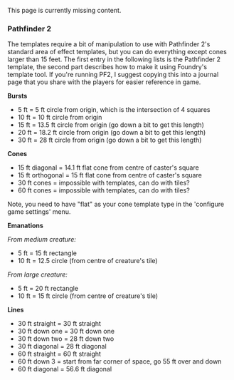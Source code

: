 This page is currently missing content.

### Pathfinder 2
The templates require a bit of manipulation to use with Pathfinder 2's standard area of effect templates, but you can do everything except cones larger than 15 feet.  The first entry in the following lists is the Pathfinder 2 template, the second part describes how to make it using Foundry's template tool. If you're running PF2, I suggest copying this into a journal page that you share with the players for easier reference in game.

**Bursts**
* 5 ft = 5 ft circle from origin, which is the intersection of 4 squares
* 10 ft = 10 ft circle from origin
* 15 ft = 13.5 ft circle from origin (go down a bit to get this length)
* 20 ft = 18.2 ft circle from origin (go down a bit to get this length)
* 30 ft = 28 ft circle from origin (go down a bit to get this length)

**Cones**
* 15 ft diagonal = 14.1 ft flat cone from centre of caster's square
* 15 ft orthogonal = 15 ft flat cone from centre of caster's square
* 30 ft cones = impossible with templates, can do with tiles?
* 60 ft cones = impossible with templates, can do with tiles?

Note, you need to have "flat" as your cone template type in the 'configure game settings' menu.

**Emanations**

_From medium creature:_
* 5 ft = 15 ft rectangle
* 10 ft = 12.5 circle (from centre of creature's tile)

_From large creature:_
* 5 ft = 20 ft rectangle
* 10 ft = 15 ft circle (from centre of creature's tile)
 
**Lines**
* 30 ft straight = 30 ft straight
* 30 ft down one = 30 ft down one
* 30 ft down two = 28 ft down two
* 30 ft diagonal = 28 ft diagonal
* 60 ft straight = 60 ft straight
* 60 ft down 3 = start from far corner of space, go 55 ft over and down
* 60 ft diagonal = 56.6 ft diagonal